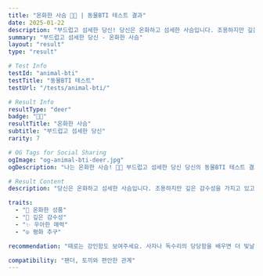 ```yaml
---
title: "온화한 사슴 🦌🌿 | 동물BTI 테스트 결과"
date: 2025-01-22
description: "부드럽고 섬세한 당신! 당신은 온화하고 섬세한 사슴입니다. 조용하지만 깊은 감수성을 가지고 있고, 자연스럽고 우아한 매력이 있어요. 평화를 사랑하고 조화를 중시합니다...."
summary: "부드럽고 섬세한 당신 - 온화한 사슴"
layout: "result"
type: "result"

# Test Info
testId: "animal-bti"
testTitle: "동물BTI 테스트"
testUrl: "/tests/animal-bti/"

# Result Info
resultType: "deer"
badge: "🦌🌿"
resultTitle: "온화한 사슴"
subtitle: "부드럽고 섬세한 당신"
rarity: 7

# OG Tags for Social Sharing
ogImage: "og-animal-bti-deer.jpg"
ogDescription: "나는 온화한 사슴! 🦌🌿 부드럽고 섬세한 당신 당신의 동물BTI 테스트 결과는?"

# Result Content
description: "당신은 온화하고 섬세한 사슴입니다. 조용하지만 깊은 감수성을 가지고 있고, 자연스럽고 우아한 매력이 있어요. 평화를 사랑하고 조화를 중시합니다."

traits:
  - "🌿 온화한 성품"
  - "💚 깊은 감수성"
  - "✨ 우아한 매력"
  - "☮️ 평화 추구"

recommendation: "때로는 강인함도 보여주세요. 사자나 독수리의 당당함을 배우면 더 빛날 거예요."

compatibility: "팬더, 토끼와 편안한 관계"
---
```

